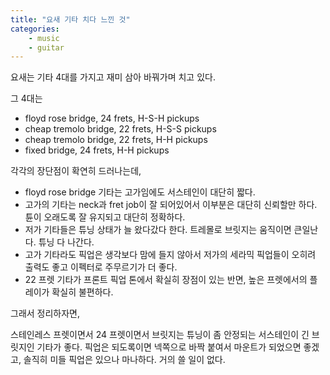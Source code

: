 ```yaml
---
title: "요새 기타 치다 느낀 것"
categories:
    - music
    - guitar
---
```


요새는 기타 4대를 가지고 재미 삼아 바꿔가며 치고 있다. 

그 4대는

- floyd rose bridge, 24 frets, H-S-H pickups
- cheap tremolo bridge, 22 frets, H-S-S pickups
- cheap tremolo bridge, 22 frets, H-H pickups
- fixed bridge, 24 frets, H-H pickups

각각의 장단점이 확연히 드러나는데,

- floyd rose bridge 기타는 고가임에도 서스테인이 대단히 짧다.
- 고가의 기타는 neck과 fret job이 잘 되어있어서 이부분은 대단히 신뢰할만 하다. 튠이 오래도록 잘 유지되고 대단히 정확하다.
- 저가 기타들은 튜닝 상태가 늘 왔다갔다 한다. 트레몰로 브릿지는 움직이면 큰일난다. 튜닝 다 나간다.
- 고가 기타라도 픽업은 생각보다 맘에 들지 않아서 저가의 세라믹 픽업들이 오히려 출력도 좋고 이펙터로 주무르기가 더 좋다. 
- 22 프렛 기타가 프론트 픽업 톤에서 확실히 장점이 있는 반면, 높은 프렛에서의 플레이가 확실히 불편하다. 

그래서 정리하자면,

스테인레스 프렛이면서 24 프렛이면서 브릿지는 튜닝이 좀 안정되는 서스테인이 긴 브릿지인 기타가 좋다. 픽업은 되도록이면 넥쪽으로 바짝 붙여서 마운트가 되었으면 좋겠고, 솔직히 미들 픽업은 있으나 마나하다. 거의 쓸 일이 없다. 

